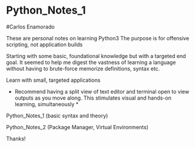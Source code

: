 # Python_Notes_1
#Carlos Enamorado


These are personal notes on learning Python3
The purpose is for offensive scripting, not application builds

Starting with some basic, foundational knowledge but with a targeted end goal. It seemed to help me digest the vastness of learning a language without having to brute-force memorize definitions, syntax etc. 

Learn with small, targeted applications

* Recommend having a split view of text editor and terminal open to view outputs as you move along. This stimulates visual and hands-on learning, simultaneously *


Python_Notes_1 (basic syntax and theory)

Python_Notes_2 (Package Manager, Virtual Environments)


Thanks!
